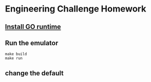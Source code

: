 # Engineering Challenge Homework


## [Install GO runtime](https://golang.org/doc/install)


## Run the emulator

```
make build
make run
```

## change the default
```

```
